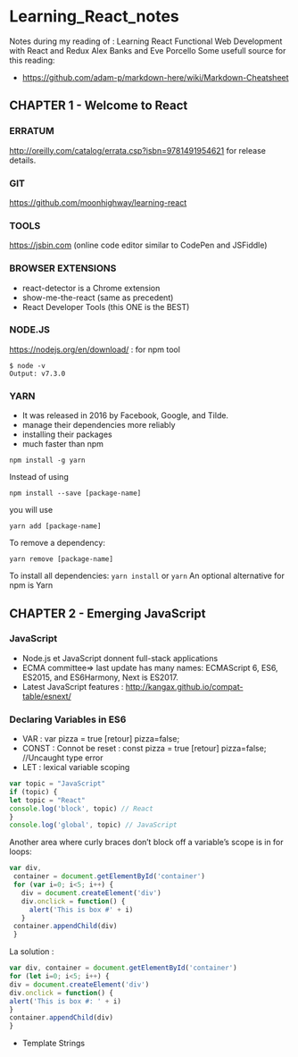 # Learning_React_notes
Notes during my reading of :
  Learning React
  Functional Web Development
  with React and Redux
  Alex Banks and Eve Porcello
Some usefull source for this reading:
* https://github.com/adam-p/markdown-here/wiki/Markdown-Cheatsheet
## CHAPTER 1 - Welcome to React
### ERRATUM
http://oreilly.com/catalog/errata.csp?isbn=9781491954621 for release details.
### GIT
https://github.com/moonhighway/learning-react
### TOOLS
https://jsbin.com (online code editor similar to CodePen and JSFiddle)
### BROWSER EXTENSIONS
* react-detector is a Chrome extension
* show-me-the-react (same as precedent)
* React Developer Tools (this ONE is the BEST)
### NODE.JS
https://nodejs.org/en/download/ : for npm tool

```
$ node -v
Output: v7.3.0
```
### YARN
* It was released in 2016 by Facebook, Google, and Tilde. 
* manage their dependencies more reliably
* installing their packages
* much faster than npm
```
npm install -g yarn
```
Instead of using 
```
npm install --save [package-name]
```
you will use
```
yarn add [package-name]
```
To remove a dependency:
```
yarn remove [package-name]
```
To install all dependencies:
`yarn install` or `yarn`
An optional alternative for npm is Yarn
## CHAPTER 2 - Emerging JavaScript
### JavaScript
* Node.js et JavaScript donnent full-stack applications
* ECMA committee=> last update has many names: ECMAScript 6, ES6, ES2015, and ES6Harmony, Next is ES2017.
* Latest JavaScript features : http://kangax.github.io/compat-table/esnext/
### Declaring Variables in ES6
* VAR : var pizza = true  [retour] pizza=false;
* CONST : Connot be reset : const pizza = true [retour] pizza=false;  //Uncaught type error
* LET : lexical variable scoping
```javascript 
var topic = "JavaScript"
if (topic) {
let topic = "React"
console.log('block', topic) // React
}
console.log('global', topic) // JavaScript
```
Another area where curly braces don’t block off a variable’s scope is in for loops:
```javascript  
var div,
 container = document.getElementById('container')
 for (var i=0; i<5; i++) {
   div = document.createElement('div')
   div.onclick = function() {
     alert('This is box #' + i)
   }
 container.appendChild(div)
 }
```
La solution : 
```javascript
var div, container = document.getElementById('container')
for (let i=0; i<5; i++) {
div = document.createElement('div')
div.onclick = function() {
alert('This is box #: ' + i)
}
container.appendChild(div)
}
```
* Template Strings



